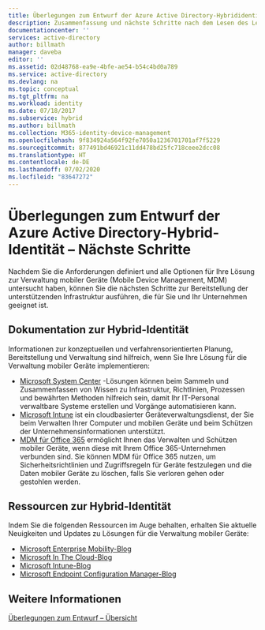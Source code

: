 ```yaml
---
title: Überlegungen zum Entwurf der Azure Active Directory-Hybrididentität – Nächste Schritte | Microsoft Docs
description: Zusammenfassung und nächste Schritte nach dem Lesen des Leitfadens mit den Überlegungen zum Entwurf der Hybrid-Identität
documentationcenter: ''
services: active-directory
author: billmath
manager: daveba
editor: ''
ms.assetid: 02d48768-ea9e-4bfe-ae54-b54c4bd0a789
ms.service: active-directory
ms.devlang: na
ms.topic: conceptual
ms.tgt_pltfrm: na
ms.workload: identity
ms.date: 07/18/2017
ms.subservice: hybrid
ms.author: billmath
ms.collection: M365-identity-device-management
ms.openlocfilehash: 9f834924a564f92fe7050a1236701701af7f5229
ms.sourcegitcommit: 877491bd46921c11dd478bd25fc718ceee2dcc08
ms.translationtype: HT
ms.contentlocale: de-DE
ms.lasthandoff: 07/02/2020
ms.locfileid: "83647272"
---
```

# <a name="azure-active-directory-hybrid-identity-design-considerations--next-steps"></a>Überlegungen zum Entwurf der Azure Active Directory-Hybrid-Identität – Nächste Schritte
Nachdem Sie die Anforderungen definiert und alle Optionen für Ihre Lösung zur Verwaltung mobiler Geräte (Mobile Device Management, MDM) untersucht haben, können Sie die nächsten Schritte zur Bereitstellung der unterstützenden Infrastruktur ausführen, die für Sie und Ihr Unternehmen geeignet ist.

## <a name="hybrid-identity-documentation"></a>Dokumentation zur Hybrid-Identität
Informationen zur konzeptuellen und verfahrensorientierten Planung, Bereitstellung und Verwaltung sind hilfreich, wenn Sie Ihre Lösung für die Verwaltung mobiler Geräte implementieren:

* [Microsoft System Center](https://technet.microsoft.com/library/cc507089.aspx) -Lösungen können beim Sammeln und Zusammenfassen von Wissen zu Infrastruktur, Richtlinien, Prozessen und bewährten Methoden hilfreich sein, damit Ihr IT-Personal verwaltbare Systeme erstellen und Vorgänge automatisieren kann.
* [Microsoft Intune](https://technet.microsoft.com/library/jj676587.aspx) ist ein cloudbasierter Geräteverwaltungsdienst, der Sie beim Verwalten Ihrer Computer und mobilen Geräte und beim Schützen der Unternehmensinformationen unterstützt.
* [MDM für Office 365](https://technet.microsoft.com/library/ms.o365.cc.devicepolicy.aspx) ermöglicht Ihnen das Verwalten und Schützen mobiler Geräte, wenn diese mit Ihrem Office 365-Unternehmen verbunden sind. Sie können MDM für Office 365 nutzen, um Sicherheitsrichtlinien und Zugriffsregeln für Geräte festzulegen und die Daten mobiler Geräte zu löschen, falls Sie verloren gehen oder gestohlen werden.

## <a name="hybrid-identity-resources"></a>Ressourcen zur Hybrid-Identität
Indem Sie die folgenden Ressourcen im Auge behalten, erhalten Sie aktuelle Neuigkeiten und Updates zu Lösungen für die Verwaltung mobiler Geräte:

* [Microsoft Enterprise Mobility-Blog](https://cloudblogs.microsoft.com/ENTERPRISEMOBILITY/)
* [Microsoft In The Cloud-Blog](https://cloudblogs.microsoft.com/)
* [Microsoft Intune-Blog](https://techcommunity.microsoft.com/t5/intune-customer-success/welcome-to-the-new-intune-customer-success-blog/ba-p/281367)
* [Microsoft Endpoint Configuration Manager-Blog](https://techcommunity.microsoft.com/t5/Configuration-Manager-Blog/bg-p/ConfigurationManagerBlog)

## <a name="see-also"></a>Weitere Informationen
[Überlegungen zum Entwurf – Übersicht](plan-hybrid-identity-design-considerations-overview.md)

